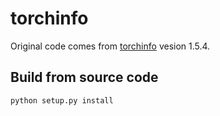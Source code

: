 # torchinfo

Original code comes from [torchinfo](https://github.com/TylerYep/torchinfo/tree/v1.5.4) vesion 1.5.4.

## Build from source code
```
python setup.py install
```